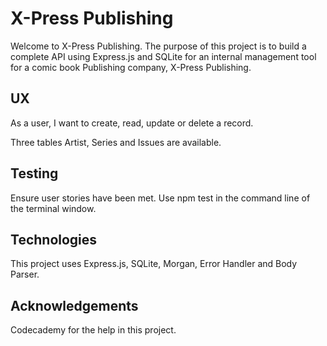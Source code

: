 # X-Press Publishing

Welcome to X-Press Publishing.  The purpose of this project is to build a complete API
using Express.js and SQLite for an internal management tool for a comic book Publishing
company, X-Press Publishing.

## UX

As a user, I want to create, read, update or delete a record.

Three tables Artist, Series and Issues are available.

## Testing

Ensure user stories have been met.  Use npm test in the command line of the terminal window.

## Technologies

This project uses Express.js, SQLite, Morgan, Error Handler and Body Parser.

## Acknowledgements

Codecademy for the help in this project.